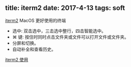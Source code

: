 title: iterm2
date: 2017-4-13
tags: soft
---
[iterm2](http://www.iterm2.com/) MacOS 更好使用的终端

* 选中: 双击选中，三击选中整行，四击智能选中。
* ⌘ 键: 按住时同时点击文件夹或文件可以打开文件或文件夹。
* 分屏和切换。
* 自动补全和查看历史。

[iterm2 使用](http://wulfric.me/2015/08/iterm2/)